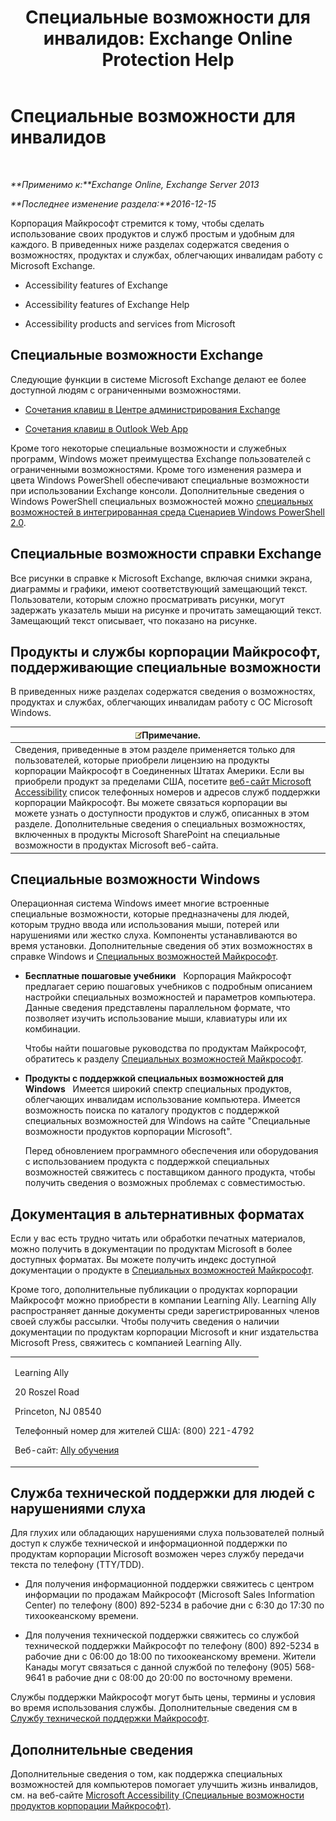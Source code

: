 ﻿---
title: 'Специальные возможности для инвалидов: Exchange Online Protection Help'
TOCTitle: Специальные возможности для инвалидов
ms:assetid: a7203ebd-ffac-4a8d-a2d0-6c8a61c8eeb8
ms:mtpsurl: https://technet.microsoft.com/ru-ru/library/JJ150559(v=EXCHG.150)
ms:contentKeyID: 50487271
ms.date: 05/23/2018
mtps_version: v=EXCHG.150
ms.translationtype: MT
---

# Специальные возможности для инвалидов

 

_**Применимо к:**Exchange Online, Exchange Server 2013_

_**Последнее изменение раздела:**2016-12-15_

Корпорация Майкрософт стремится к тому, чтобы сделать использование своих продуктов и служб простым и удобным для каждого. В приведенных ниже разделах содержатся сведения о возможностях, продуктах и службах, облегчающих инвалидам работу с Microsoft Exchange.

  - Accessibility features of Exchange

  - Accessibility features of Exchange Help

  - Accessibility products and services from Microsoft

## Специальные возможности Exchange

Следующие функции в системе Microsoft Exchange делают ее более доступной людям с ограниченными возможностями.

  - [Сочетания клавиш в Центре администрирования Exchange](https://technet.microsoft.com/ru-ru/library/jj150484\(v=exchg.150\))

  - [Сочетания клавиш в Outlook Web App](https://go.microsoft.com/fwlink/p/?linkid=268079)

Кроме того некоторые специальные возможности и служебных программ, Windows может преимущества Exchange пользователей с ограниченными возможностями. Кроме того изменения размера и цвета Windows PowerShell обеспечивают специальные возможности при использовании Exchange консоли. Дополнительные сведения о Windows PowerShell специальных возможностей можно [специальных возможностей в интегрированная среда Сценариев Windows PowerShell 2.0](https://go.microsoft.com/fwlink/p/?linkid=258240).

## Специальные возможности справки Exchange

Все рисунки в справке к Microsoft Exchange, включая снимки экрана, диаграммы и графики, имеют соответствующий замещающий текст. Пользователи, которым сложно просматривать рисунки, могут задержать указатель мыши на рисунке и прочитать замещающий текст. Замещающий текст описывает, что показано на рисунке.

## Продукты и службы корпорации Майкрософт, поддерживающие специальные возможности

В приведенных ниже разделах содержатся сведения о возможностях, продуктах и службах, облегчающих инвалидам работу с ОС Microsoft Windows.

<table>
<thead>
<tr class="header">
<th><img src="images/Dn986544.note(EXCHG.150).gif" title="Примечание" alt="Примечание" />Примечание.</th>
</tr>
</thead>
<tbody>
<tr class="odd">
<td>Сведения, приведенные в этом разделе применяется только для пользователей, которые приобрели лицензию на продукты корпорации Майкрософт в Соединенных Штатах Америки. Если вы приобрели продукт за пределами США, посетите <a href="https://www.microsoft.com/enable">веб-сайт Microsoft Accessibility</a> список телефонных номеров и адресов служб поддержки корпорации Майкрософт. Вы можете связаться корпорации вы можете узнать о доступности продуктов и служб, описанных в этом разделе. Дополнительные сведения о специальных возможностях, включенных в продукты Microsoft SharePoint на специальные возможности в продуктах Microsoft веб-сайта.</td>
</tr>
</tbody>
</table>


## Специальные возможности Windows

Операционная система Windows имеет многие встроенные специальные возможности, которые предназначены для людей, которым трудно ввода или использования мыши, потерей или нарушениями или жестко слуха. Компоненты устанавливаются во время установки. Дополнительные сведения об этих возможностях в справке Windows и [Специальных возможностей Майкрософт](https://go.microsoft.com/fwlink/p/?linkid=18139).

  - **Бесплатные пошаговые учебники**   Корпорация Майкрософт предлагает серию пошаговых учебников с подробным описанием настройки специальных возможностей и параметров компьютера. Данные сведения представлены параллельном формате, что позволяет изучить использование мыши, клавиатуры или их комбинации.
    
    Чтобы найти пошаговые руководства по продуктам Майкрософт, обратитесь к разделу [Специальных возможностей Майкрософт](https://go.microsoft.com/fwlink/p/?linkid=18139).

  - **Продукты с поддержкой специальных возможностей для Windows**   Имеется широкий спектр специальных продуктов, облегчающих инвалидам использование компьютера. Имеется возможность поиска по каталогу продуктов с поддержкой специальных возможностей для Windows на сайте "Специальные возможности продуктов корпорации Microsoft".
    
    Перед обновлением программного обеспечения или оборудования с использованием продукта с поддержкой специальных возможностей свяжитесь с поставщиком данного продукта, чтобы получить сведения о возможных проблемах с совместимостью.

## Документация в альтернативных форматах

Если у вас есть трудно читать или обработки печатных материалов, можно получить в документации по продуктам Microsoft в более доступных форматах. Вы можете получить индекс доступной документации о продукте в [Специальных возможностей Майкрософт](https://go.microsoft.com/fwlink/p/?linkid=18139).

Кроме того, дополнительные публикации о продуктах корпорации Майкрософт можно приобрести в компании Learning Ally. Learning Ally распространяет данные документы среди зарегистрированных членов своей службы рассылки. Чтобы получить сведения о наличии документации по продуктам корпорации Microsoft и книг издательства Microsoft Press, свяжитесь с компанией Learning Ally.


<table>
<colgroup>
<col style="width: 100%" />
</colgroup>
<tbody>
<tr class="odd">
<td><p>Learning Ally</p>
<p>20 Roszel Road</p>
<p>Princeton, NJ 08540</p>
<p>Телефонный номер для жителей США: (800) 221-4792</p>
<p>Веб-сайт: <a href="https://www.learningally.org/">Ally обучения</a></p></td>
</tr>
</tbody>
</table>


## Служба технической поддержки для людей с нарушениями слуха

Для глухих или обладающих нарушениями слуха пользователей полный доступ к службе технической и информационной поддержки по продуктам корпорации Microsoft возможен через службу передачи текста по телефону (TTY/TDD).

  - Для получения информационной поддержки свяжитесь с центром информации по продажам Майкрософт (Microsoft Sales Information Center) по телефону (800) 892-5234 в рабочие дни с 6:30 до 17:30 по тихоокеанскому времени.

  - Для получения технической поддержки свяжитесь со службой технической поддержки Майкрософт по телефону (800) 892-5234 в рабочие дни с 06:00 до 18:00 по тихоокеанскому времени. Жители Канады могут связаться с данной службой по телефону (905) 568-9641 в рабочие дни с 08:00 до 20:00 по восточному времени.

Службы поддержки Майкрософт могут быть цены, термины и условия во время использования службы. Дополнительные сведения см в [Службу технической поддержки Майкрософт](https://go.microsoft.com/fwlink/p/?linkid=18142).

## Дополнительные сведения

Дополнительные сведения о том, как поддержка специальных возможностей для компьютеров помогает улучшить жизнь инвалидов, см. на веб-сайте [Microsoft Accessibility (Специальные возможности продуктов корпорации Майкрософт)](http://go.microsoft.com/fwlink/p/?linkid=18139).

